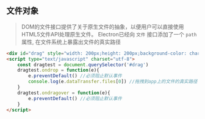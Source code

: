 ## 文件对象
> DOM的文件接口提供了关于原生文件的抽象，以便用户可以直接使用HTML5文件API处理原生文件。 Electron已经向 <code>文件</code> 接口添加了一个 <code>path</code> 属性, 在文件系统上暴露出文件的真实路径

```html
<div id="drag" style="width: 200px;height: 200px;background-color: chartreuse;"></div>
<script type="text/javascript" charset="utf-8">
    const dragtest = document.querySelector('#drag')
    dragtest.ondrop = function(e){
        e.preventDefault() //必须阻止默认事件
        console.log(e.dataTransfer.files[0]) //拖拽到app上的文件的真实路径
    }
    dragtest.ondragover = function(e){
        e.preventDefault() //必须阻止默认事件
    }
</script>
```